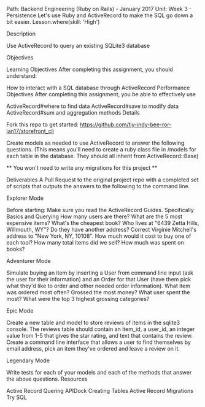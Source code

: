 Path: Backend Engineering (Ruby on Rails) - January 2017  Unit: Week 3 - Persistence
Let's use Ruby and ActiveRecord to make the SQL go down a bit easier. Lesson.where(skill: 'High')

Description

Use ActiveRecord to query an existing SQLite3 database

Objectives

Learning Objectives
After completing this assignment, you should understand:

How to interact with a SQL database through ActiveRecord
Performance Objectives
After completing this assignment, you be able to effectively use

ActiveRecord#where to find data
ActiveRecord#save to modify data
ActiveRecord#sum and aggregation methods
Details

Fork this repo to get started: https://github.com/tiy-indy-bee-ror-jan17/storefront_cli

Create models as needed to use ActiveRecord to answer the following questions. (This means you'll need to create a ruby class file in /models for each table in the database. They should all inherit from ActiveRecord::Base)

** You won't need to write any migrations for this project **

Deliverables
A Pull Request to the original project repo with a completed set of scripts that outputs the answers to the following to the command line.

Explorer Mode

Before starting: Make sure you read the ActiveRecord Guides. Specifically Basics and Querying
How many users are there?
What are the 5 most expensive items?
What's the cheapest book?
Who lives at "6439 Zetta Hills, Willmouth, WY"? Do they have another address?
Correct Virginie Mitchell's address to "New York, NY, 10108".
How much would it cost to buy one of each tool?
How many total items did we sell?
How much was spent on books?

Adventurer Mode

Simulate buying an item by inserting a User from command line input (ask the user for their information) and an Order for that User (have them pick what they'd like to order and other needed order information).
What item was ordered most often? Grossed the most money?
What user spent the most?
What were the top 3 highest grossing categories?

Epic Mode

Create a new table and model to store reviews of items in the sqlite3 console.
The reviews table should contain an item_id, a user_id, an integer value from 1-5 that gives the star rating, and text that contains the review.
Create a command line interface that allows a user to find themselves by email address, pick an item they've ordered and leave a review on it.

Legendary Mode

Write tests for each of your models and each of the methods that answer the above questions.
Resources

Active Record Quering
APIDock Creating Tables
Active Record Migrations
Try SQL
